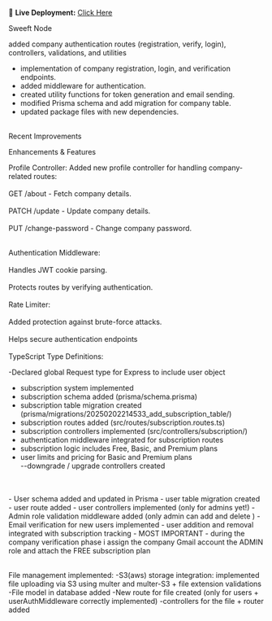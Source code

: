 🚀 **Live Deployment:** [Click Here](https://sweeft-node.onrender.com)

Sweeft Node <br>

added company authentication routes (registration, verify, login), controllers, validations, and utilities

- implementation of company registration, login, and verification endpoints.
- added middleware for authentication.
- created utility functions for token generation and email sending.
- modified Prisma schema and add migration for company table.
- updated package files with new dependencies.

<br>
Recent Improvements <br>

Enhancements & Features<br>

Profile Controller: Added new profile controller for handling company-related routes: <br>
<br>
GET /about - Fetch company details.<br>
<br>
PATCH /update - Update company details.<br>
<br>
PUT /change-password - Change company password.<br>

<br>
Authentication Middleware:<br>
<br>
Handles JWT cookie parsing.<br>
<br>
Protects routes by verifying authentication.<br>
<br>
Rate Limiter:<br>
<br>
Added protection against brute-force attacks.<br>
<br>
Helps secure authentication endpoints<br>
<br>
TypeScript Type Definitions:<br>

-Declared global Request type for Express to include user object


- subscription system implemented  
- subscription schema added (prisma/schema.prisma)  
- subscription table migration created (prisma/migrations/20250202214533_add_subscription_table/)  
- subscription routes added (src/routes/subscription.routes.ts)  
- subscription controllers implemented (src/controllers/subscription/)  
- authentication middleware integrated for subscription routes  
- subscription logic includes Free, Basic, and Premium plans  
- user limits and pricing for Basic and Premium plans  
--downgrade / upgrade controllers created
<br>
<br>
- User schema added and updated in Prisma 
- user table migration created
- user route added 
- user controllers implemented (only for admins yet!)
- Admin role validation middleware added (only admin can add and delete )
- Email verification for new users implemented
- user addition and removal integrated with subscription tracking
- MOST IMPORTANT - during the company verification phase i assign the company Gmail account the ADMIN role and attach the FREE subscription plan
<br>
<br>

File management implemented:
-S3(aws) storage integration: implemented file uploading via S3 using multer and multer-S3 + file extension validations
-File model in database added
-New route for file created (only for users + userAuthMiddleware correctly implemented)
-controllers for the file  + router added